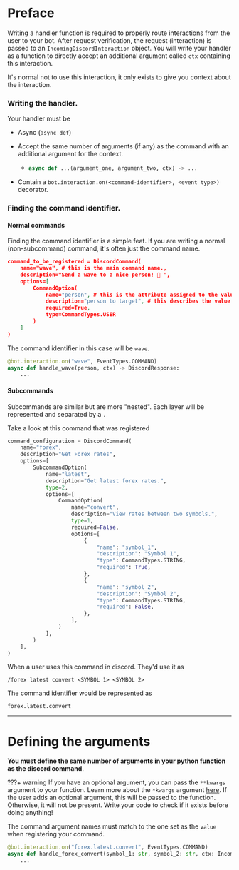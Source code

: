 # Preface



Writing a handler function is required to properly route interactions from the user to your bot. After request verification, the request (interaction) is passed to an ``IncomingDiscordInteraction`` object. You will write your handler as a function to directly accept an additional argument called ``ctx`` containing this interaction.

It's normal not to use this interaction, it only exists to give you context about the interaction.



### Writing the handler.

Your handler must be 

- Async (``async def``)

- Accept the same number of arguments (if any) as the command with an additional argument for the context. 

  - ```python
    async def ...(argument_one, argument_two, ctx) -> ...
    ```

- Contain a ``bot.interaction.on(<command-identifier>, <event type>)`` decorator.





### Finding the command identifier.



#### Normal commands

Finding the command identifier is a simple feat. If you are writing a normal (non-subcommand) command, it's often just the command name.

```json
command_to_be_registered = DiscordCommand(
    name="wave", # this is the main command name.,
    description="Send a wave to a nice person! 👋 ",
    options=[
        CommandOption(
            name="person", # this is the attribute assigned to the value passed.,
            description="person to target", # this describes the value to pass,
          	required=True,
            type=CommandTypes.USER
        )
    ]
)
```

The command identifier in this case will be ``wave``. 

```python
@bot.interaction.on("wave", EventTypes.COMMAND)
async def handle_wave(person, ctx) -> DiscordResponse:
    ...
```



#### Subcommands

Subcommands are similar but are more "nested". Each layer will be represented and separated by a ``.``

Take a look at this command that was registered

```python
command_configuration = DiscordCommand(
    name="forex",
    description="Get Forex rates",
    options=[
        SubcommandOption(
            name="latest",
            description="Get latest forex rates.",
            type=2,
            options=[
                CommandOption(
                    name="convert",
                    description="View rates between two symbols.",
                    type=1,
                    required=False,
                    options=[
                        {
                            "name": "symbol_1",
                            "description": "Symbol 1",
                            "type": CommandTypes.STRING,
                            "required": True,
                        },
                        {
                            "name": "symbol_2",
                            "description": "Symbol 2",
                            "type": CommandTypes.STRING,
                            "required": False,
                        },
                    ],
                )
            ],
        )
    ],
)
```

When a user uses this command in discord. They'd use it as

```
/forex latest convert <SYMBOL 1> <SYMBOL 2>
```

The command identifier would be represented as

``forex.latest.convert``



***



# Defining the arguments



**You must define the same number of arguments in your python function as the discord command**. 

???+ warning
	If you have an optional argument, you can pass the ``**kwargs`` argument to your function. Learn more about the ``*kwargs`` argument [here](https://book.pythontips.com/en/latest/args_and_kwargs.html). If the user adds an optional argument, this will be passed to the function. Otherwise, it will not be present. Write your code to check if it exists before doing anything!



The command argument names must match to the one set as the ``value`` when registering your command.



```python
@bot.interaction.on("forex.latest.convert", EventTypes.COMMAND)
async def handle_forex_convert(symbol_1: str, symbol_2: str, ctx: IncomingDiscordInteraction) -> DiscordResponse:
    ...
```

